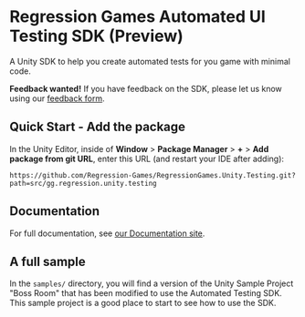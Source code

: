 # Regression Games Automated UI Testing SDK (Preview)

A Unity SDK to help you create automated tests for you game with minimal code.

**Feedback wanted!** If you have feedback on the SDK, please let us know using our [feedback form](https://d7y6yysps34.typeform.com/to/o8U6FGtO).

## Quick Start - Add the package

In the Unity Editor, inside of **Window** > **Package Manager** > **+** > 
**Add package from git URL**, enter this URL (and restart your IDE after adding):

```
https://github.com/Regression-Games/RegressionGames.Unity.Testing.git?path=src/gg.regression.unity.testing
```

## Documentation

For full documentation, see [our Documentation site](https://docs.regression.gg/automated-testing/getting-started).

## A full sample

In the `samples/` directory, you will find a version of the Unity Sample Project "Boss Room" that has been modified to use the Automated Testing SDK.  This sample project is a good place to start to see how to use the SDK.
